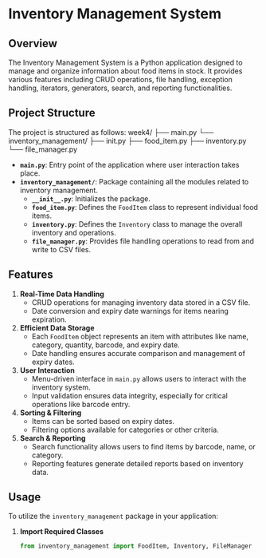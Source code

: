# Inventory Management System

## Overview
The Inventory Management System is a Python application designed to manage and organize information about food items in stock. It provides various features including CRUD operations, file handling, exception handling, iterators, generators, search, and reporting functionalities.

## Project Structure
The project is structured as follows:
week4/
├── main.py
└── inventory_management/
├── init.py
├── food_item.py
├── inventory.py
└── file_manager.py
- **`main.py`**: Entry point of the application where user interaction takes place.
- **`inventory_management/`**: Package containing all the modules related to inventory management.
  - **`__init__.py`**: Initializes the package.
  - **`food_item.py`**: Defines the `FoodItem` class to represent individual food items.
  - **`inventory.py`**: Defines the `Inventory` class to manage the overall inventory and operations.
  - **`file_manager.py`**: Provides file handling operations to read from and write to CSV files.

## Features
1. **Real-Time Data Handling**
   - CRUD operations for managing inventory data stored in a CSV file.
   - Date conversion and expiry date warnings for items nearing expiration.
2. **Efficient Data Storage**
   - Each `FoodItem` object represents an item with attributes like name, category, quantity, barcode, and expiry date.
   - Date handling ensures accurate comparison and management of expiry dates.
3. **User Interaction**
   - Menu-driven interface in `main.py` allows users to interact with the inventory system.
   - Input validation ensures data integrity, especially for critical operations like barcode entry.
4. **Sorting & Filtering**
   - Items can be sorted based on expiry dates.
   - Filtering options available for categories or other criteria.
5. **Search & Reporting**
   - Search functionality allows users to find items by barcode, name, or category.
   - Reporting features generate detailed reports based on inventory data.

## Usage
To utilize the `inventory_management` package in your application:

1. **Import Required Classes**
   ```python
   from inventory_management import FoodItem, Inventory, FileManager



